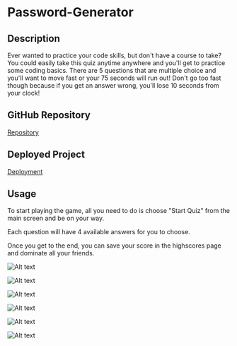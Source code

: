 # Password-Generator

## Description 

Ever wanted to practice your code skills, but don't have a course to take? You could easily take this quiz anytime anywhere and you'll get to practice some coding basics. There are 5 questions that are multiple choice and you'll want to move fast or your 75 seconds will run out! Don't go too fast though because if you get an answer wrong, you'll lose 10 seconds from your clock!

## GitHub Repository

[Repository](https://github.com/moagermo/Code-Quiz.git)

## Deployed Project 

[Deployment](https://moagermo.github.io/Code-Quiz/)


## Usage 

To start playing the game, all you need to do is choose "Start Quiz" from the main screen and be on your way. 

Each question will have 4 available answers for you to choose. 

Once you get to the end, you can save your score in the highscores page and dominate all your friends. 


![Alt text](Assets/Images/Password-Length.png?raw=true "Password Length")

![Alt text](Assets/Images/Special-Characters.png?raw=true "Special Characters")

![Alt text](Assets/Images/Uppercase-Letters.png?raw=true "Uppercase Letters")

![Alt text](Assets/Images/Lowercase-Letters.png?raw=true "Lowercase Letters")

![Alt text](Assets/Images/Numbers.png?raw=true "Numbers")

![Alt text](Assets/Images/Final-Password.png?raw=true "Final Password")